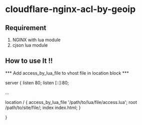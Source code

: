 # cloudflare-nginx-acl-by-geoip

## Requirement 
1. NGINX with lua module
2. cjson lua module


## How to use It !!
*** Add access_by_lua_file to vhost file in location block ***

server {
  listen 80;
  listen [::]:80;
  
  ...
  
  location / {
    access_by_lua_file '/path/to/lua/file/access.lua';
		root /path/to/site/file/;
		index index.html;
  }


}
